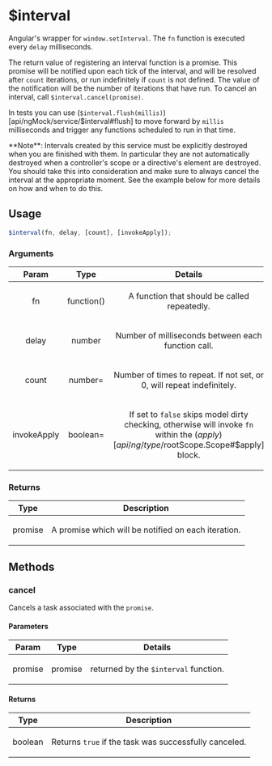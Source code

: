 



# $interval











Angular's wrapper for `window.setInterval`. The `fn` function is executed every `delay`
milliseconds.

The return value of registering an interval function is a promise. This promise will be
notified upon each tick of the interval, and will be resolved after `count` iterations, or
run indefinitely if `count` is not defined. The value of the notification will be the
number of iterations that have run.
To cancel an interval, call `$interval.cancel(promise)`.

In tests you can use (`$interval.flush(millis)`)[api/ngMock/service/$interval#flush] to
move forward by `millis` milliseconds and trigger any functions scheduled to run in that
time.

<div class="alert alert-warning">
**Note**: Intervals created by this service must be explicitly destroyed when you are finished
with them.  In particular they are not automatically destroyed when a controller's scope or a
directive's element are destroyed.
You should take this into consideration and make sure to always cancel the interval at the
appropriate moment.  See the example below for more details on how and when to do this.
</div>







  

## Usage
```js
$interval(fn, delay, [count], [invokeApply]);
```





### Arguments

| Param | Type | Details |
| :--: | :--: | :--: |
| fn | function() | <p>A function that should be called repeatedly.</p>  |
| delay | number | <p>Number of milliseconds between each function call.</p>  |
| count | number= | <p>Number of times to repeat. If not set, or 0, will repeat indefinitely.</p>  |
| invokeApply | boolean= | <p>If set to <code>false</code> skips model dirty checking, otherwise will invoke <code>fn</code> within the ($apply)[api/ng/type/$rootScope.Scope#$apply] block.</p>  |

### Returns

| Type | Description |
| :--: | :--: |
| promise | <p>A promise which will be notified on each iteration.</p>  |


## Methods
### cancel
Cancels a task associated with the `promise`.


#### Parameters

| Param | Type | Details |
| :--: | :--: | :--: |
| promise | promise | <p>returned by the <code>$interval</code> function.</p>  |




#### Returns</h4>

| Type | Description |
| :--: | :--: |
| boolean | <p>Returns <code>true</code> if the task was successfully canceled.</p>  |










